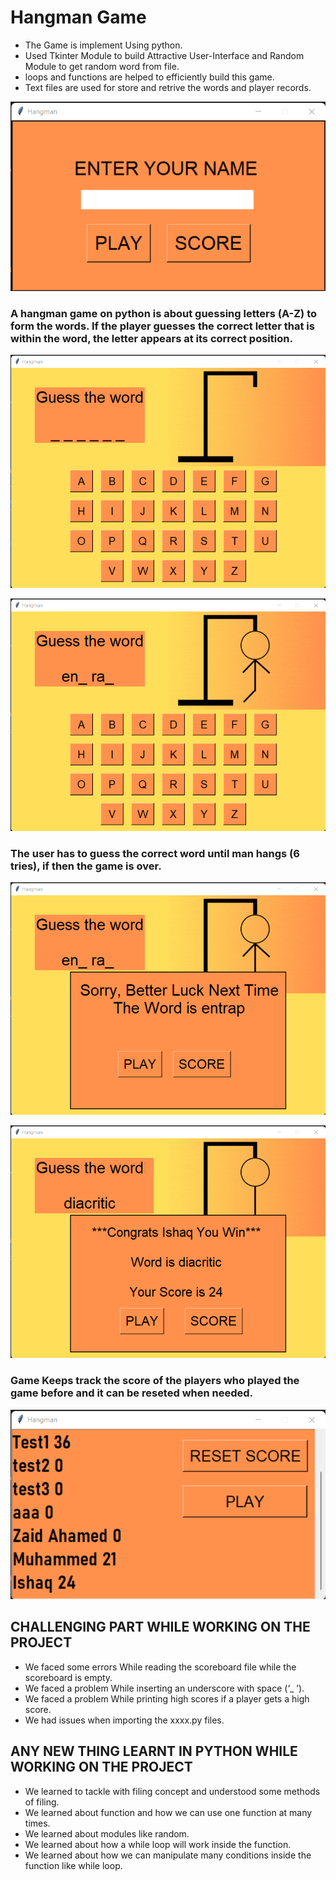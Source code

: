 # **Hangman Game**


* The Game is implement Using python. 
* Used Tkinter Module to build  Attractive User-Interface  and  Random  Module to get random word from file. 
* loops   and  functions  are  helped  to  efficiently  build  this  game. 
* Text files are used for store and retrive the words and player records.



![img](img/Name_Entry.png)



### A  hangman  game  on  python  is  about  guessing  letters  (A-Z)  to  form  the  words. If  the  player  guesses  the correct  letter  that  is  within  the  word,  the  letter  appears  at  its  correct  position.



![img](img/Play1.png)


![img](img/Play2.png)



### The user  has to  guess  the correct  word  until  man hangs (6 tries), if then  the  game  is over. 



![img](img/Play3.png)


![img](img/Play4.png)



### Game Keeps track the score of the players who played the game before and it can be reseted when needed. 



![img](img/Play5.png)



## CHALLENGING PART WHILE WORKING ON THE PROJECT 



- We faced some errors While reading the scoreboard file while the scoreboard is empty. 
- We faced a problem While inserting an underscore with space (‘_ ’). 
- We faced a problem While printing high scores if a player gets a high score. 
- We had issues when importing the xxxx.py files.



## ANY NEW THING LEARNT IN PYTHON WHILE WORKING ON THE PROJECT 



- We learned to tackle with filing concept and understood some methods of filing. 
- We learned about function and how we can use one function at many times. 
- We learned about modules like random. 
- We learned about how a while loop will work inside the function. 
- We learned about how we can manipulate many conditions inside the function like while loop. 




<!--![img](img/Name_Entry2.png)-->





